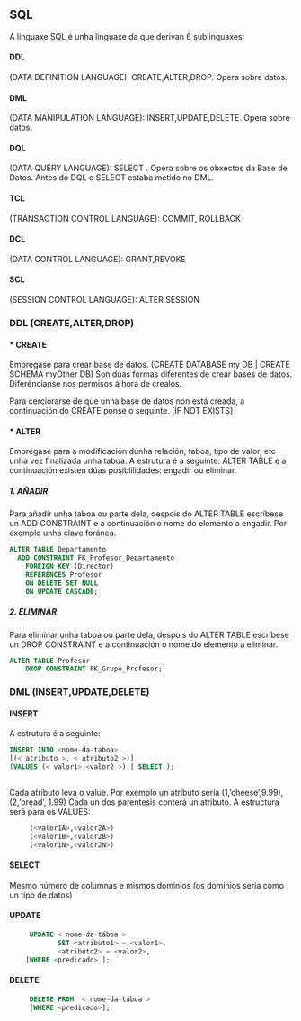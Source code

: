 ## SQL
A linguaxe SQL é unha linguaxe da que derivan 6 sublinguaxes:
  
 #### DDL
 (DATA DEFINITION LANGUAGE): CREATE,ALTER,DROP. Opera sobre datos.
 #### DML
 (DATA MANIPULATION LANGUAGE): INSERT,UPDATE,DELETE. Opera sobre datos.
 #### DQL
 (DATA QUERY LANGUAGE): SELECT . Opera sobre os obxectos da Base de Datos.
 Antes do DQL o SELECT estaba metido no DML. 
 #### TCL
 (TRANSACTION CONTROL LANGUAGE): COMMIT, ROLLBACK
 #### DCL
 (DATA CONTROL LANGUAGE): GRANT,REVOKE
 #### SCL
 (SESSION CONTROL LANGUAGE): ALTER SESSION

 ### DDL (CREATE,ALTER,DROP)

  ####  * CREATE
 Empregase para crear base de datos.
 (CREATE DATABASE my DB | CREATE SCHEMA myOther DB)
 Son dúas formas diferentes de crear bases de datos. Diferéncianse nos permisos á hora de crealos.

 Para cerciorarse de que unha base de datos non está creada, a continuación do CREATE ponse o seguinte.
 [IF NOT EXISTS]<nome-da-BD>

 #### * ALTER
 Emprégase para a modificación dunha relación, taboa, tipo de valor, etc unha vez finalizada unha taboa.
 A estrutura é a seguinte:
 ALTER TABLE <Nome-da-taboa> e a continuación existen dúas posiblilidades: engadir ou eliminar.
 
 ##### 1. AÑADIR
 Para añadir unha taboa ou parte dela, despois do ALTER TABLE <Nome-da-taboa> escríbese un ADD CONSTRAINT e a continuación 
 o nome do elemento a engadir. Por exemplo unha clave foránea. 

```sql	
ALTER TABLE Departamento
  ADD CONSTRAINT FK_Profesor_Departamento
    FOREIGN KEY (Director)
    REFERENCES Profesor
    ON DELETE SET NULL
    ON UPDATE CASCADE;
```
 
 ##### 2. ELIMINAR
 Para eliminar unha taboa ou parte dela, despois do ALTER TABLE <Nome-da-taboa> escríbese un DROP CONSTRAINT e a continuación 
 o nome do elemento a eliminar.
	
```sql
ALTER TABLE Profesor
    DROP CONSTRAINT FK_Grupo_Profesor;
```	

 ### DML  (INSERT,UPDATE,DELETE)
 #### INSERT
 
 A estrutura é a seguinte:
```sql
INSERT INTO <nome-da-taboa>
[(< atributo >, < atributo2 >)]
(VALUES (< valor1>,<valor2 >) | SELECT );
 	 
```
Cada atributo leva o value. Por exemplo un atributo sería (1,’cheese’,9.99), (2,’bread’, 1.99)
Cada un dos parentesis conterá un atributo.
A estructura será para os VALUES:
```sql	
 	 (<valor1A>,<valor2A>)
	 (<valor1B>,<valor2B>)
	 (<valor1N>,<valor2N>)
```
	
#### SELECT
Mesmo número de columnas e mismos dominios (os dominios sería como un tipo de datos)

#### UPDATE
```sql	
 	 UPDATE < nome-da-táboa >
    	    SET <atributo1> = <valor1>,
        	<atributo2> = <valor2>,
	[WHERE <predicado> ];
```


#### DELETE
```sql	
 	 DELETE FROM  < nome-da-táboa >
	 [WHERE <predicado>];
```

	
	
